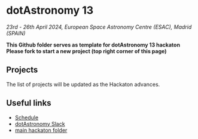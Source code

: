 # dotAstronomy 13 
*23rd - 26th April 2024, European Space Astronomy Centre (ESAC), Madrid (SPAIN)*   

**This Github folder serves as template for dotAstronomy 13 hackaton**  
**Please fork to start a new project (top right corner of this page)**

## Projects
The list of projects will be updated as the Hackaton advances.

## Useful links
- [Schedule](https://www.dotastronomy.com/schedule-13)
- [dotAstronomy Slack](https://join.slack.com/t/dotastronomyteam/shared_invite/zt-2eo300ols-PQyNcxo4llv7ijVXgiSEfA)
- [main hackaton folder](https://github.com/ESA-Datalabs/dotAstronomy13)
